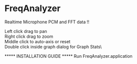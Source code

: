 # FreqAnalyzer
Realtime Microphone PCM and FFT data !!


Left click drag to pan\
Right click drag to zoom\
Middle click to auto-axis or reset\
Double click inside graph dialog for Graph Stats\


***** INSTALLATION GUIDE *****
Run FreqAnalyzer.application

